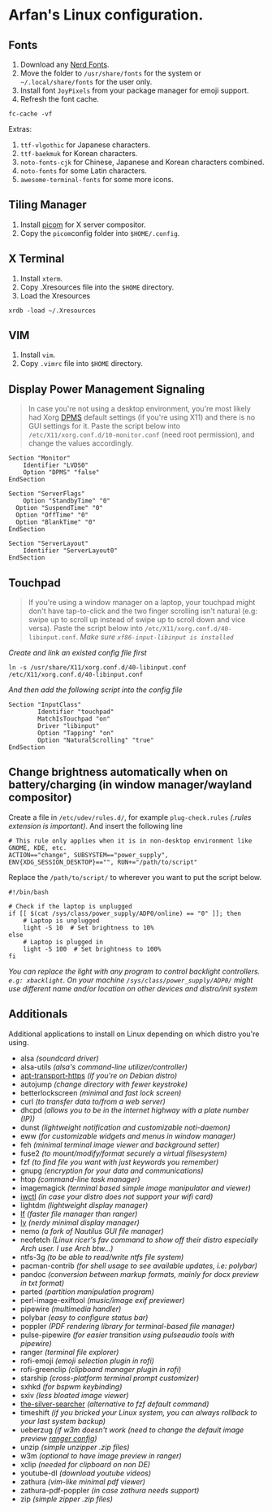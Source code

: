 # Arfan's Linux configuration.

## Fonts
1. Download any [Nerd Fonts](https://github.com/ryanoasis/nerd-fonts).
2. Move the folder to `/usr/share/fonts` for the system or `~/.local/share/fonts` for the user only.
3. Install font `JoyPixels` from your package manager for emoji support.
4. Refresh the font cache.

```
fc-cache -vf
```

Extras:
1. `ttf-vlgothic` for Japanese characters.
2. `ttf-baekmuk` for Korean characters.
3. `noto-fonts-cjk` for Chinese, Japanese and Korean characters combined.
4. `noto-fonts` for some Latin characters.
5. `awesome-terminal-fonts` for some more icons.

## Tiling Manager
1. Install [picom](https://github.com/yshui/picom) for X server compositor.
2. Copy the `picom`config folder into `$HOME/.config`.

## X Terminal
1. Install `xterm`.
2. Copy .Xresources file into the `$HOME` directory.
3. Load the Xresources

```
xrdb -load ~/.Xresources
```

## VIM
1. Install `vim`.
2. Copy `.vimrc` file into `$HOME` directory.

## Display Power Management Signaling

> In case you're not using a desktop environment, you're most likely had Xorg [DPMS](https://wiki.archlinux.org/title/Display_Power_Management_Signaling) default settings (if you're using X11) and there is no GUI settings for it. Paste the script below into `/etc/X11/xorg.conf.d/10-monitor.conf` (need root permission), and change the values accordingly.

```
Section "Monitor"
	Identifier "LVDS0"
	Option "DPMS" "false"
EndSection

Section "ServerFlags"
	Option "StandbyTime" "0"
  Option "SuspendTime" "0"
  Option "OffTime" "0"
  Option "BlankTime" "0"
EndSection

Section "ServerLayout"
	Identifier "ServerLayout0"
EndSection
```

## Touchpad

> If you're using a window manager on a laptop, your touchpad might don't have tap-to-click and the two finger scrolling isn't natural (e.g: swipe up to scroll up instead of swipe up to scroll down and vice versa). Paste the script below into `/etc/X11/xorg.conf.d/40-libinput.conf`.
*Make sure `xf86-input-libinput is installed`*

*Create and link an existed config file first*

```
ln -s /usr/share/X11/xorg.conf.d/40-libinput.conf /etc/X11/xorg.conf.d/40-libinput.conf
```
*And then add the following script into the config file*

```
Section "InputClass"
        Identifier "touchpad"
        MatchIsTouchpad "on"
        Driver "libinput"
		Option "Tapping" "on"
		Option "NaturalScrolling" "true"
EndSection
```

## Change brightness automatically when on battery/charging (in window manager/wayland compositor)

Create a file in `/etc/udev/rules.d/`, for example `plug-check.rules` *(.rules extension is important)*. And insert the following line

```
# This rule only applies when it is in non-desktop environment like GNOME, KDE, etc.
ACTION=="change", SUBSYSTEM=="power_supply", ENV{XDG_SESSION_DESKTOP}=="", RUN+="/path/to/script"
```
Replace the `/path/to/script/` to wherever you want to put the script below.

```
#!/bin/bash

# Check if the laptop is unplugged
if [[ $(cat /sys/class/power_supply/ADP0/online) == "0" ]]; then
    # Laptop is unplugged
    light -S 10  # Set brightness to 10%
else
    # Laptop is plugged in
    light -S 100  # Set brightness to 100%
fi
```

*You can replace the light with any program to control backlight controllers. `e.g: xbacklight`. On your machine `/sys/class/power_supply/ADP0/` might use different name and/or location on other devices and distro/init system*

## Additionals
Additional applications to install on Linux depending on which distro you're using.

- alsa *(soundcard driver)*
- alsa-utils *(alsa's command-line utilizer/controller)*
- [apt-transport-https](https://manpages.ubuntu.com/manpages/bionic/man1/apt-transport-https.1.html) *(if you're on Debian distro)*
- autojump *(change directory with fewer keystroke)*
- betterlockscreen *(minimal and fast lock screen)*
- curl *(to transfer data to/from a web server)*
- dhcpd *(allows you to be in the internet highway with a plate number (IP))*
- dunst *(lightweight notification and customizable noti-daemon)*
- eww *(for customizable widgets and menus in window manager)*
- feh *(minimal terminal image viewer and background setter)*
- fuse2 *(to mount/modify/format securely a virtual filsesystem)*
- fzf *(to find file you want with just keywords you remember)*
- gnupg *(encryption for your data and communications)*
- htop *(command-line task manager)*
- imagemagick *(terminal based simple image manipulator and viewer)*
- [iwctl](https://wiki.archlinux.org/title/iwd) *(in case your distro does not support your wifi card)*
- lightdm *(lightweight display manager)*
- [lf](https://github.com/gokcehan/lf) *(faster file manager than ranger)*
- [ly](https://github.com/fairyglade/ly) *(nerdy minimal display manager)*
- nemo *(a fork of Nautilus GUI file manager)*
- neofetch *(Linux ricer's fav command to show off their distro especially Arch user. I use Arch btw...)*
- ntfs-3g *(to be able to read/write ntfs file system)*
- pacman-contrib *(for shell usage to see available updates, i.e: polybar)*
- pandoc *(conversion between markup formats, mainly for docx preview in txt format)*
- parted *(partition manipulation program)*
- perl-image-exiftool *(music/image exif previewer)*
- pipewire *(multimedia handler)*
- polybar *(easy to configure status bar)*
- poppler *(PDF rendering library for terminal-based file manager)*
- pulse-pipewire *(for easier transition using pulseaudio tools with pipewire)*
- ranger *(terminal file explorer)*
- rofi-emoji *(emoji selection plugin in rofi)*
- rofi-greenclip *(clipboard manager plugin in rofi)*
- starship *(cross-platform terminal prompt customizer)*
- sxhkd *(for bspwm keybinding)*
- sxiv *(less bloated image viewer)*
- [the-silver-searcher](https://archlinux.org/packages/community/x86_64/the_silver_searcher/) *(alternative to fzf default command)*
- timeshift *(if you bricked your Linux system, you can always rollback to your last system backup)*
- ueberzug *(if w3m doesn't work (need to change the default image preview [ranger config](https://wiki.archlinux.org/title/ranger#Configuration))*
- unzip *(simple unzipper .zip files)*
- w3m *(optional to have image preview in ranger)*
- xclip *(needed for clipboard on non DE)*
- youtube-dl *(download youtube videos)*
- zathura *(vim-like minimal pdf viewer)*
- zathura-pdf-poppler *(in case zathura needs support)*
- zip *(simple zipper .zip files)*
